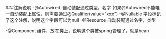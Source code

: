 ###注解说明
-@Autowired :自动装配通过类型，名字
   如果@Autowired不能唯一自动装配上属性，则需要通过@Qualifier(value="xxx")
-@Nullable 字段标记了这个注解，说明这个字段可以为null
-@Resource 自动装配通过名字，类型

-@Component 组件，放在类上，说明这个类被spring管理了，就是bean

